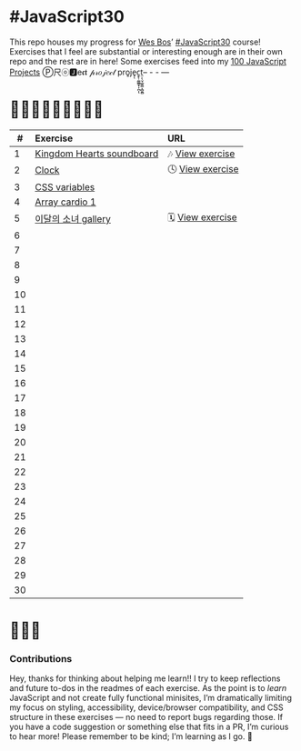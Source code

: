 # #JavaScript30

This repo houses my progress for [Wes Bos](https://wesbos.com)’ [#JavaScript30](https://javascript30.com/) course! Exercises that I feel are substantial or interesting enough are in their own repo and the rest are in here! Some exercises feed into my [100 JavaScript Projects](https://skullface.github.com/100-javascript-projects) Ⓟ尺ⓞ🅹e𝖈𝖙 𝓅𝓇𝑜𝒿𝑒𝒸𝓉 pro͈je̟ͅc̱̙̜̼̳͇̟͎̪̩ͅt̤̣̖̤̘̲͍͇͎̻̱̻– - - —

# 👩🏻‍💻👩🏻‍💻👩🏻‍💻

| #   | Exercise | URL  |
| --- | :------- | :--- |
| 1   | [Kingdom Hearts soundboard](https://github.com/skullface/kingdom-hearts-soundboard/) | 🎶 [View exercise](https://skullface.github.io/kingdom-hearts-soundboard/) |
| 2   | [Clock](https://github.com/skullface/kingdom-hearts-soundboard/) | 🕓 [View exercise](https://skullface.github.io/javascript30/issa-clock/) |
| 3   | [CSS variables](variables) |  |
| 4   | [Array cardio 1](array-cardio-1) |  |
| 5   | [이달의 소녀 gallery](girl-of-the-month-project) | 🗓 [View exercise](https://skullface.github.io/javascript30/girl-of-the-month-project) |
| 6   |  |  |
| 7   |  |  |
| 8   |  |  |
| 9   |  |  |
| 10  |  |  |
| 11  |  |  |
| 12  |  |  |
| 13  |  |  |
| 14  |  |  |
| 15  |  |  |
| 16  |  |  |
| 17  |  |  |
| 18  |  |  |
| 19  |  |  |
| 20  |  |  |
| 21  |  |  |
| 22  |  |  |
| 23  |  |  |
| 24  |  |  |
| 25  |  |  |
| 26  |  |  |
| 27  |  |  |
| 28  |  |  |
| 29  |  |  |
| 30  |  |  |

# 🎉🎉🎉

### Contributions
Hey, thanks for thinking about helping me learn!! I try to keep reflections and future to-dos in the readmes of each exercise. As the point is to _learn_ JavaScript and not create fully functional minisites, I’m dramatically limiting my focus on styling, accessibility, device/browser compatibility, and CSS structure in these exercises — no need to report bugs regarding those. If you have a code suggestion or something else that fits in a PR, I’m curious to hear more! Please remember to be kind; I’m learning as I go. 💖
